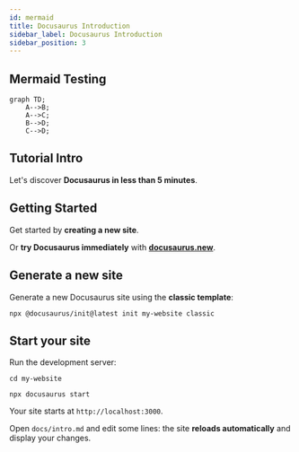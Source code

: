 ```yaml
---
id: mermaid
title: Docusaurus Introduction
sidebar_label: Docusaurus Introduction
sidebar_position: 3
---
```



## Mermaid Testing
```mermaid
graph TD;
    A-->B;
    A-->C;
    B-->D;
    C-->D;
```
## Tutorial Intro

Let's discover **Docusaurus in less than 5 minutes**.

## Getting Started

Get started by **creating a new site**.

Or **try Docusaurus immediately** with **[docusaurus.new](https://docusaurus.new)**.

## Generate a new site

Generate a new Docusaurus site using the **classic template**:

```shell
npx @docusaurus/init@latest init my-website classic
```

## Start your site

Run the development server:

```shell
cd my-website

npx docusaurus start
```

Your site starts at `http://localhost:3000`.

Open `docs/intro.md` and edit some lines: the site **reloads automatically** and display your changes.
